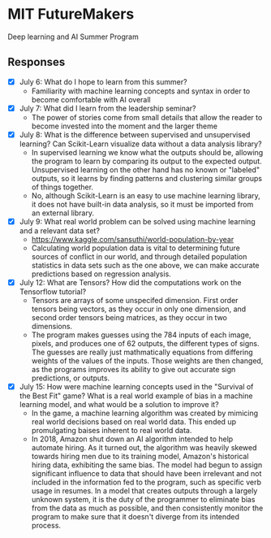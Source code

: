 # MIT FutureMakers
Deep learning and AI Summer Program
## Responses
- [X] July 6: What do I hope to learn from this summer?
  - Familiarity with machine learning concepts and syntax in order to become comfortable with AI overall
- [X] July 7: What did I learn from the leadership seminar?
  - The power of stories come from small details that allow the reader to become invested into the moment and the larger theme
- [X] July 8: What is the difference between supervised and unsupervised learning? Can Scikit-Learn visualize data without a data analysis library?
  - In supervised learning we know what the outputs should be, allowing the program to learn by comparing its output to the expected output. Unsupervised learning on the other hand has no known or "labeled" outputs, so it learns by finding patterns and clustering similar groups of things together. 
  - No, although Scikit-Learn is an easy to use machine learning library, it does not have built-in data analysis, so it must be imported from an external library.
- [X] July 9: What real world problem can be solved using machine learning and a relevant data set?
  - https://www.kaggle.com/sansuthi/world-population-by-year
  - Calculating world population data is vital to determining future sources of conflict in our world, and through detailed population statistics in data sets such as the one above, we can make accurate predictions based on regression analysis.
- [X] July 12: What are Tensors? How did the computations work on the Tensorflow tutorial?
  - Tensors are arrays of some unspecifed dimension. First order tensors being vectors, as they occur in only one dimension, and second order tensors being matrices, as they occur in two dimensions. 
  - The program makes guesses using the 784 inputs of each image, pixels, and produces one of 62 outputs, the different types of signs. The guesses are really just mathmatically equations from differing weights of the values of the inputs. Those weights are then changed, as the programs improves its ability to give out accurate sign predictions, or outputs.
- [X] July 15: How were machine learning concepts used in the "Survival of the Best Fit" game? What is a real world example of bias in a machine learning model, and what would be a solution to improve it?
  - In the game, a machine learning algorithm was created by mimicing real world decisions based on real world data. This ended up promulgating baises inherent to real world data.  
  - In 2018, Amazon shut down an AI algorithm intended to help automate hiring. As it turned out, the algorithm was heavily skewed towards hiring men due to its training model, Amazon's historical hiring data, exhibiting the same bias. The model had begun to assign significant influence to data that should have been irrelevant and not included in the information fed to the program, such as specific verb usage in resumes. In a model that creates outputs through a largely unknown system, it is the duty of the programmer to eliminate bias from the data as much as possible, and then consistently monitor the program to make sure that it doesn't diverge from its intended process.
